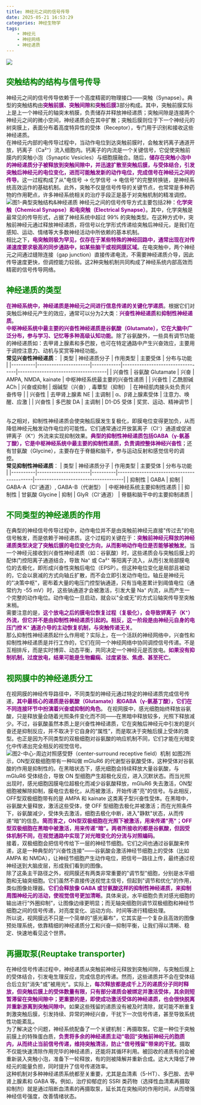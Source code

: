 ```yaml
---
title: 神经元之间的信号传导
date: 2025-05-21 16:53:29
categories: 神经生物学
tags:
    - 神经元
    - 神经网络
    - 神经递质
---
```

![](https://github.com/gaoxianglong/blog/blob/master/imgs/%E6%88%AA%E5%B1%8F2025-05-21%2017.03.52.png?raw=true)
## <span style="color:green">突触结构的结构与信号传导</span>
神经元之间的信号传导依赖于一个高度精密的物理接口——突触（Synapse）。典型的突触结构由<span style="color:purple">**突触前膜、突触间隙**</span>和<span style="color:purple">**突触后膜**</span>3部分构成。其中，突触前膜实际上是上一个神经元的轴突末梢膜，负责储存并释放神经递质；突触间隙是连接两个神经元之间的微小空间，神经递质会在其中扩散；突触后膜则位于下一个神经元的树突膜上，表面分布着高度特异性的受体（Receptor），专门用于识别和接收这些神经递质。<br>
在神经元内部的电传导过程中，当动作电位到达突触前膜时，会触发钙离子通道开放，钙离子（Ca²⁺）流入细胞内。钙离子的内流是一个关键信号，它促使突触前膜内的突触小泡（Synaptic Vesicles）与细胞膜融合。随后，<span style="color:purple">**储存在突触小泡中的神经递质分子被释放到突触间隙中，并迅速扩散至突触后膜，与受体结合，引发突触后神经元的电位变化，进而可能触发新的动作电位，完成信号在神经元之间的传导**</span>。这一过程构成了从"电信号 → 化学信号 → 电信号"的完整转换链，是神经系统高效运作的基础机制。此外，突触不仅是信号传导的关键节点，也常常是多种药物的作用靶点，许多神经系统相关的治疗手段正是基于对突触机制的精准调控。
![图1-典型突触结构&神经递质](https://github.com/gaoxianglong/blog/blob/master/imgs/%E6%88%AA%E5%B1%8F2025-05-21%2016.51.13.png?raw=true)
神经元之间的信号传导方式主要包括2种：<span style="color:purple">**化学突触（Chemical Synapse）和电突触（Electrical Synapse）**</span>。其中，化学突触是最常见的传导形式，占据了神经系统中超过 99% 的突触类型。在这种方式中，突触前神经元通过释放神经递质，将信号以化学形式传递给突触后神经元，是我们在感知、运动、情绪等大多数神经活动中所依赖的基本机制。<br>
相比之下，<span style="color:purple">**电突触则极为罕见，仅存在于某些特殊的神经回路中，通常出现在对传递速度要求极高的同步通路中，如某些脑干或视网膜区域**</span>。在电突触中，两个神经元之间通过缝隙连接（gap junction）直接传递电流，不需要神经递质介导，因此传导速度更快，但调控能力较弱。这2种突触机制共同构成了神经系统内部高效而精密的信号传导网络。
## <span style="color:green">神经递质的类型</span>
<span style="color:purple">**在神经系统中，神经递质是神经元之间进行信息传递的关键化学递质**</span>。根据它们对突触后神经元产生的效应，通常可以分为2大类：<span style="color:purple">**兴奋性神经递质**</span>和<span style="color:purple">**抑制性神经递质**</span>。<br>
<span style="color:purple">**中枢神经系统中最主要的兴奋性神经递质是谷氨酸（Glutamate），它在大脑中广泛分布，参与学习、记忆等多种高级认知功能**</span>。除了谷氨酸外，一些具有调节功能的神经递质如：去甲肾上腺素和多巴胺，也可在特定通路中产生兴奋效应，主要用于调控注意力、动机与奖赏等神经功能。<br>
**常见兴奋性神经递质**：
| 类型     | 神经递质分子         | 作用类型   | 主要受体                         | 分布与功能                          |
|----------|----------------------|------------|----------------------------------|-------------------------------------|
| 兴奋性   | 谷氨酸 Glutamate     | 兴奋        | AMPA, NMDA, kainate              | 中枢神经系统最主要的兴奋性递质     |
| 兴奋性   | 乙酰胆碱 ACh         | 兴奋或抑制  | 烟碱型（兴奋）, 毒蕈型（抑制）     | 在神经肌肉接头处负责兴奋传导       |
| 兴奋性   | 去甲肾上腺素 NE      | 主调制      | α、β肾上腺素受体                 | 注意力、唤醒、应激                  |
| 兴奋性   | 多巴胺 DA            | 主调制      | D1-D5 受体                        | 奖赏、运动、精神调节               |

<br>与之相对，抑制性神经递质会使突触后膜发生复极化，即膜电位变得更加负，从而降低神经元触发动作电位的可能性。它们通常通过开放氯离子（Cl⁻）通道或促进钾离子（K⁺）外流来实现抑制效果。<span style="color:purple">**典型的抑制性神经递质包括GABA（γ-氨基丁酸），它是中枢神经系统中最主要的抑制性递质，负责调控整体神经兴奋性**</span>；还有甘氨酸（Glycine），主要存在于脊髓和脑干，参与运动反射和感觉信号的调控。<br>
**常见抑制性神经递质**：
| 类型     | 神经递质分子         | 作用类型 | 主要受体                                  | 分布与功能                          |
|----------|----------------------|----------|-------------------------------------------|-------------------------------------|
| 抑制性   | GABA                 | 抑制     | GABA-A（Cl⁻通道）, GABA-B（代谢型）        | 中枢神经系统主要抑制性递质          |
| 抑制性   | 甘氨酸 Glycine       | 抑制     | GlyR（Cl⁻通道）                            | 脊髓和脑干中的主要抑制递质          |
## <span style="color:green">不同类型的神经递质的作用</span>
在典型的神经信号传导过程中，动作电位并不是由突触前神经元直接"传过去"的电信号触发，而是依赖于神经递质。这个过程的关键在于：<span style="color:purple">**突触前神经元释放的神经递质类型决定了突触后膜的电位变化方向，从而影响动作电位是否能够被触发**</span>。当一个神经元接收到兴奋性神经递质（如：谷氨酸）时，这些递质会与突触后膜上的配体门控阳离子通道结合，导致 Na⁺ 或 Ca²⁺ 等阳离子流入，从而引发局部膜电位的去极化，即形成兴奋性突触后电位（EPSP）。但这种电位变化是局部且被动的，它会以衰减的方式向轴丘扩散，而不会立即引发动作电位。轴丘是神经元的"决策中枢"，密布着大量的电压门控型钠通道，只有当电差累计到阈值电位（通常约为 -55 mV）时，这些钠通道才会被激活，引发大量 Na⁺ 内流，从而产生一个完整的动作电位。动作电位一旦启动，就会以"全或无"的方式沿轴突传导至突触末梢。<br>
需要注意的是，<span style="color:purple">**这个放电之后的膜电位恢复过程（复极化），会导致钾离子（K⁺）外流，但它并不是由抑制性神经递质引起的。相反，这一阶段是由神经元自身的电压门控 K⁺ 通道介导的主动恢复机制，与突触传递无关**</span>。 <br>
那么抑制性神经递质起什么作用呢？实际上，在一个活跃的神经网络中，兴奋性和抑制性神经递质是并行工作的，它们在同一个神经网络中协同调控信号传递。不是互相排斥，而是实时博弈、动态平衡，共同决定一个神经元是否放电。<span style="color:purple">**如果没有抑制机制，过度放电，结果可能是生物癫痫、过度紧张、焦虑、甚至死亡**</span>。
## <span style="color:green">视网膜中的神经递质分工</span>
在视网膜的神经传导路径中，不同类型的神经元通过特定的神经递质完成信号传递，<span style="color:purple">**其中最核心的递质是谷氨酸（Glutamate）和GABA（γ-氨基丁酸），它们在不同连接环节中扮演着兴奋或抑制的角色**</span>。
在视网膜中，感光细胞始终释放谷氨酸，只是释放量会随着光照条件变化而不同——在黑暗中释放较多，光照下释放减少。不过，谷氨酸虽然本质上是兴奋性神经递质，它在突触后神经元中引发的是兴奋还是抑制反应，并不取决于它自身的“属性”，而是取决于突触后膜上受体的类型。也正是因为不同类型的双极细胞对谷氨酸的响应机制不同，它们才能在光暗变化中传递出完全相反的视觉信号。
![图2-中心-周边对照感受野（center-surround receptive field）机制](https://github.com/gaoxianglong/blog/blob/master/imgs/640.jpeg?raw=true)
如图2所示，ON型双极细胞带有一种叫做 mGluR6 的代谢型谷氨酸受体，这种受体对谷氨酸的作用是抑制性的。在黑暗状态下，感光细胞会持续释放大量谷氨酸，与 mGluR6 受体结合，导致 ON 型细胞产生超极化反应，进入沉默状态。而当光照出现时，感光细胞因膜电位超极化而减少谷氨酸释放，mGluR6 失去激活，ON型细胞被解除抑制，膜电位去极化，从而被激活，开始传递"亮"的信号。与此相反，OFF型双极细胞带有的是 AMPA 和 kainate 这类离子型兴奋性受体。在黑暗中，谷氨酸大量释放，激活这些受体，使 OFF 型细胞去极化并被激活；而在光照条件下，谷氨酸减少，受体失去激活，细胞去极化中断，进入"静默"状态，从而传递“暗”的信息。<span style="color:purple">**简而言之，ON型双极细胞在光照下被激活，用来传递"亮"；OFF型双极细胞在黑暗中被激活，用来传递“暗”。两者所接收的都是谷氨酸，但因受体机制不同，在视觉通路中实现了对光暗变化的分流与对照编码**</span>。<br>
接着，双极细胞会把信号传给下一层的神经节细胞。它们之间也通过谷氨酸来传递，这是一种典型的"兴奋性连接"——谷氨酸会激活神经节细胞上的受体（比如 AMPA 和 NMDA），让神经节细胞产生动作电位，把信号一路往上传，最终通过视神经送到大脑皮层，形成我们看到的图像。<br>
除了这条主干路径之外，视网膜还有两类非常重要的"调节型"细胞，分别是水平细胞和无轴突细胞。它们虽然不直接传送视觉主信号，但起到"调节和优化"的作用，类似图像处理器。<span style="color:purple">**它们会释放像 GABA 或甘氨酸这样的抑制性神经递质，来抑制周围神经元的活动，使视觉信号更加清晰**</span>。具体来说，水平细胞负责对感光细胞的输出进行“外圈抑制”，让图像边缘更明显；而无轴突细胞则调节双极细胞和神经节细胞之间的信号传递，对亮度变化、运动方向、时间等进行精细处理。<br>
所以说，视网膜远不只是一个简单的"感光幕布"，它其实是一个复杂且高效的图像预处理系统，依靠精细的神经递质分工和兴奋—抑制平衡，让我们得以清晰、稳定、快速地看见这个世界。
## <span style="color:green">再摄取泵(Reuptake transporter)</span>
在神经信号传递过程中，神经递质从突触前神经元释放到突触间隙，与突触后膜上的受体结合，引发电生理反应，完成信息的传递。然而，这些递质并不会在受体结合后立刻"消失"或"被用光"。实际上，<span style="color:purple">**每次释放都是成千上万的递质分子同时释放，但突触后膜上的受体数量有限，只有部分递质会被绑定并激活受体，其余则短暂滞留在突触间隙中；更重要的是，即使成功激活受体的神经递质，也会很快脱离并重新游离到突触间隙中**</span>。如果这些残留的递质没有被及时清除，就可能不断重复刺激突触后膜，引发持续、异常的神经兴奋，干扰下一次信号传递，甚至导致系统性功能紊乱。<br>
为了解决这个问题，神经系统配备了一个关键机制：再摄取泵。它是一种位于突触前膜上的特殊蛋白质，<span style="color:purple">**负责将多余的神经递质主动"吸回"突触前神经元的胞质内，从而终止当前信号传递，维持突触清洁，防止"信号残留"带来的干扰**</span>。摄取不仅能快速清除作用完毕的神经递质，还能将其循环利用。被回收的递质有的会被重新装入突触小泡，准备下一轮释放，有的则被降解并重新合成。这大大降低了神经元的能量负担，同时提升了信号传递效率。<br>
这种机制对多种神经递质系统都至关重要，尤其是血清素（5-HT）、多巴胺、去甲肾上腺素和 GABA 等。例如，治疗抑郁症的 SSRI 类药物（选择性血清素再摄取抑制剂）就是通过阻断血清素的再摄取泵，延长其在突触间的作用时间，从而增强神经信号强度，改善情绪状态。